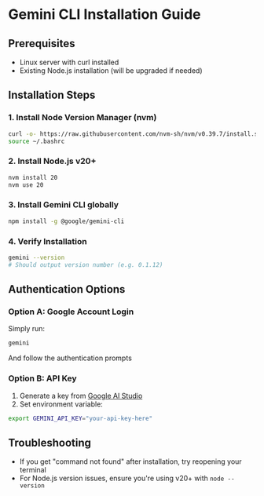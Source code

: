 # Gemini CLI Installation Guide

## Prerequisites
- Linux server with curl installed
- Existing Node.js installation (will be upgraded if needed)

## Installation Steps

### 1. Install Node Version Manager (nvm)
```bash
curl -o- https://raw.githubusercontent.com/nvm-sh/nvm/v0.39.7/install.sh | bash
source ~/.bashrc
```

### 2. Install Node.js v20+
```bash
nvm install 20
nvm use 20
```

### 3. Install Gemini CLI globally
```bash
npm install -g @google/gemini-cli
```

### 4. Verify Installation
```bash
gemini --version
# Should output version number (e.g. 0.1.12)
```

## Authentication Options

### Option A: Google Account Login
Simply run:
```bash
gemini
```
And follow the authentication prompts

### Option B: API Key
1. Generate a key from [Google AI Studio](https://aistudio.google.com)
2. Set environment variable:
```bash
export GEMINI_API_KEY="your-api-key-here"
```

## Troubleshooting
- If you get "command not found" after installation, try reopening your terminal
- For Node.js version issues, ensure you're using v20+ with `node --version`
